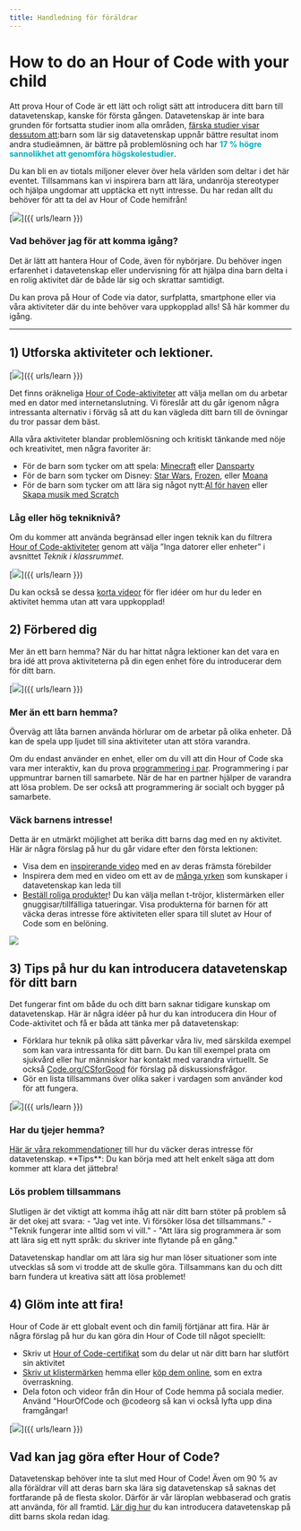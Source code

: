```yaml
---
title: Handledning för föräldrar
---
```


# How to do an Hour of Code with your child
Att prova Hour of Code är ett lätt och roligt sätt att introducera ditt barn till datavetenskap, kanske för första gången.     Datavetenskap är inte bara grunden för fortsatta studier inom alla områden, <a href="https://medium.com/@codeorg/cs-helps-students-outperform-in-school-college-and-workplace-66dd64a69536">färska studier visar dessutom att</a>:barn som lär sig datavetenskap uppnår bättre resultat inom andra studieämnen, är bättre på problemlösning och har <font color="00adbc"><b>17 % högre sannolikhet att genomföra högskolestudier</b></font>.

Du kan bli en av tiotals miljoner elever över hela världen som deltar i det här eventet.     Tillsammans kan vi inspirera barn att lära, undanröja stereotyper och hjälpa ungdomar att upptäcka ett nytt intresse.     Du har redan allt du behöver för att ta del av Hour of Code hemifrån!

[<img src="/images/fit-600/Marketing/mother-helping-her-daughter-use-a-laptop-4260325.jpg" />]({{ urls/learn }})

<h3>  Vad behöver jag för att komma igång?  </h3>
  Det är lätt att hantera Hour of Code, även för nybörjare.     Du behöver ingen erfarenhet i datavetenskap eller undervisning för att hjälpa dina barn delta i en rolig aktivitet där de både lär sig och skrattar samtidigt.

Du kan prova på Hour of Code via dator, surfplatta, smartphone eller via våra aktiviteter där du inte behöver vara uppkopplad alls!     Så här kommer du igång.

***

## 1) Utforska aktiviteter och lektioner.

[<img src="/images/fit-600/tutorials.png" />]({{ urls/learn }})

Det finns oräkneliga <a href="https://hourofcode.com/us/learn">Hour of Code-aktiviteter</a> att välja mellan om du arbetar med en dator med internetanslutning.     Vi föreslår att du går igenom några intressanta alternativ i förväg så att du kan vägleda ditt barn till de övningar du tror passar dem bäst.

Alla våra aktiviteter blandar problemlösning och kritiskt tänkande med nöje och kreativitet, men några favoriter är:

- För de barn som tycker om att spela: <a href="https://code.org/minecraft">Minecraft</a> eller <a href="https://code.org/dance">Dansparty</a>  
- För de barn som tycker om Disney: <a href="https://code.org/starwars">Star Wars</a>, <a href="https://studio.code.org/s/frozen/lesson/1/puzzle/1">Frozen</a>, eller <a href="https://partners.disney.com/hour-of-code?cds&cmp=vanity%7Cnatural%7Cus%7Cmoanahoc%7C">Moana</a>  
- För de barn som tycker om att lära sig något nytt:<a href="https://code.org/oceans">AI för haven</a> eller <a href="https://scratch.mit.edu/projects/editor/?tutorial=music&utm_source=codeorg">Skapa musik med Scratch</a>  

<h3>  Låg eller hög tekniknivå?  </h3>
  Om du kommer att använda begränsad eller ingen teknik kan du filtrera <a href="https://hourofcode.com/us/learn">Hour of Code-aktiviteter</a> genom att välja ”Inga datorer eller enheter” i avsnittet <em>Teknik i klassrummet</em>.

[<img src="/images/fit-500/Marketing/filtering-activities-hoc.jpg" />]({{ urls/learn }})

Du kan också se dessa <a href="https://www.youtube.com/playlist?list=PLzdnOPI1iJNcpfa4LtbaIl35gqir_5XUu">korta videor</a> för fler idéer om hur du leder en aktivitet hemma utan att vara uppkopplad!

## 2) Förbered dig
Mer än ett barn hemma?    När du har hittat några lektioner kan det vara en bra idé att prova aktiviteterna på din egen enhet före du introducerar dem för ditt barn.

[<img src="/images/fit-600/Marketing/father-and-children-looking-at-a-laptop-4260749.jpg" />]({{ urls/learn }})

<h3>  Mer än ett barn hemma?  </h3>
  Överväg att låta barnen använda hörlurar om de arbetar på olika enheter.     Då kan de spela upp ljudet till sina aktiviteter utan att störa varandra.

Om du endast använder en enhet, eller om du vill att din Hour of Code ska vara mer interaktiv, kan du prova <a href="https://www.youtube.com/watch?v=vgkahOzFH2Q">programmering i par</a>.     Programmering i par uppmuntrar barnen till samarbete.     När de har en partner hjälper de varandra att lösa problem.   De ser också att programmering är socialt och bygger på samarbete.

<h3>  Väck barnens intresse!   </h3>
  Detta är en utmärkt möjlighet att berika ditt barns dag med en ny aktivitet.     Här är några förslag på hur du går vidare efter den första lektionen:

- Visa dem en <a href="https://www.youtube.com/playlist?list=PLzdnOPI1iJNcadqJAZnbDYShie4gLZQQJ">inspirerande video</a> med en av deras främsta förebilder
- Inspirera dem med en video om ett av de <a href="https://www.youtube.com/playlist?list=PLzdnOPI1iJNfpD8i4Sx7U0y2MccnrNZuP">många yrken</a> som kunskaper i datavetenskap kan leda till
- <a href="https://store.code.org/">Beställ roliga produkter</a>!     Du kan välja mellan t-tröjor, klistermärken eller gnuggisar/tillfälliga tatueringar.     Visa produkterna för barnen för att väcka deras intresse före aktiviteten eller spara till slutet av Hour of Code som en belöning.  

<a href="https://store.code.org/" target="_blank"><img src="/images/fit-500/Marketing/hourofcodestore.jpg"></a>

## 3) Tips på hur du kan introducera datavetenskap för ditt barn

Det fungerar fint om både du och ditt barn saknar tidigare kunskap om datavetenskap.     Här är några idéer på hur du kan introducera din Hour of Code-aktivitet och få er båda att tänka mer på datavetenskap:

- Förklara hur teknik på olika sätt påverkar våra liv, med särskilda exempel som kan vara intressanta för ditt barn.     Du kan till exempel prata om sjukvård eller hur människor har kontakt med varandra virtuellt.     Se också <a href="https://code.org/csforgood">Code.org/CSforGood</a> för förslag på diskussionsfrågor.
- Gör en lista tillsammans över olika saker i vardagen som använder kod för att fungera.

[<img src="/images/fit-600/Marketing/girl-sitting-on-sofa-while-using-tablet-computer-4144035.jpg" />]({{ urls/learn }})

<h3>  Har du tjejer hemma?  </h3>
  <a href="https://code.org/girls">Här är våra rekommendationer</a> till hur du väcker deras intresse för datavetenskap.     **Tips**: Du kan börja med att helt enkelt säga att dom kommer att klara det jättebra!

<h3>  Lös problem tillsammans  </h3>
  Slutligen är det viktigt att komma ihåg att när ditt barn stöter på problem så är det okej att svara:
- "Jag vet inte. Vi försöker lösa det tillsammans."
- "Teknik fungerar inte alltid som vi vill."
- "Att lära sig programmera är som att lära sig ett nytt språk: du skriver inte flytande på en gång."

Datavetenskap handlar om att lära sig hur man löser situationer som inte utvecklas så som vi trodde att de skulle göra. Tillsammans kan du och ditt barn fundera ut kreativa sätt att lösa problemet!


## 4) Glöm inte att fira!

Hour of Code är ett globalt event och din familj förtjänar att fira.     Här är några förslag på hur du kan göra din Hour of Code till något speciellt:

- Skriv ut <a href="https://staging.code.org/certificates">Hour of Code-certifikat</a> som du delar ut när ditt barn har slutfört sin aktivitet
- <a href="https://staging.hourofcode.com/us/promote/resources#stickers">Skriv ut klistermärken</a> hemma eller <a href="https://store.code.org/">köp dem online</a>, som en extra överraskning.
- Dela foton och videor från din Hour of Code hemma på sociala medier.   Använd "HourOfCode och @codeorg så kan vi också lyfta upp dina framgångar!

[<img src="/images/fit-600/Marketing/g8TUlHzF.jpeg" />]({{ urls/learn }})

<h2>Vad kan jag göra efter Hour of Code?</h2>

Datavetenskap behöver inte ta slut med Hour of Code!    Även om 90 % av alla föräldrar vill att deras barn ska lära sig datavetenskap så saknas det fortfarande på de flesta skolor.     Därför är vår läroplan webbaserad och gratis att använda, för all framtid.     <a href="https://code.org/yourschool">Lär dig hur</a> du kan introducera datavetenskap på ditt barns skola redan idag.